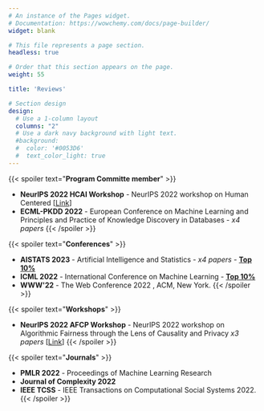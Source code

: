 ```yaml
---
# An instance of the Pages widget.
# Documentation: https://wowchemy.com/docs/page-builder/
widget: blank

# This file represents a page section.
headless: true

# Order that this section appears on the page.
weight: 55

title: 'Reviews'

# Section design
design:
  # Use a 1-column layout
  columns: "2"
  # Use a dark navy background with light text.
  #background:
  #  color: '#0053D6'
  #  text_color_light: true
---
```


{{< spoiler text="**Program Committe member**" >}}
* **NeurIPS 2022 HCAI Workshop** - NeurIPS 2022 workshop on Human Centered  [[Link](https://hcai-at-neurips.github.io/site/organizers.html#:~:text=Riccio%20ELLIS%20Alicante-,Adrian%20Arnaiz,-ELLIS%20Alicante)]
* **ECML-PKDD 2022** - European Conference on Machine Learning and Principles and Practice of Knowledge Discovery in Databases - *x4 papers*
{{< /spoiler >}}

{{< spoiler text="**Conferences**" >}}
* **AISTATS 2023** - Artificial Intelligence and Statistics - *x4 papers* - **[Top 10%](https://aistats.org/aistats2023/reviewers.html#:~:text=Adam%20M.%20Johansen-,Adri%C3%A1n,-Arnaiz-Rodr%C3%ADguez)**
* **ICML 2022** - International Conference on Machine Learning - **[Top 10%](https://icml.cc/Conferences/2022/Reviewers#:~:text=Outstanding%20Reviewers)**
* **WWW'22** - The Web Conference 2022 , ACM, New York.
{{< /spoiler >}}

{{< spoiler text="**Workshops**" >}}
* **NeurIPS 2022 AFCP Workshop** - NeurIPS 2022 workshop on Algorithmic Fairness through the Lens of Causality and Privacy *x3 papers* [[Link](https://www.afciworkshop.org/)]
{{< /spoiler >}}

{{< spoiler text="**Journals**" >}}
* **PMLR 2022** - Proceedings of Machine Learning Research
* **Journal of Complexity 2022**
* **IEEE TCSS** - IEEE Transactions on Computational Social Systems 2022.
{{< /spoiler >}}